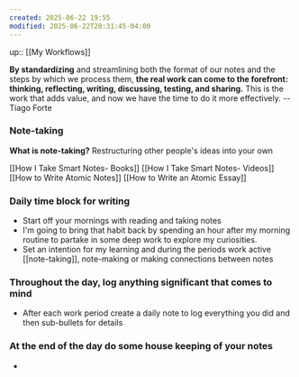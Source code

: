 ```yaml
---
created: 2025-06-22 19:55
modified: 2025-06-22T20:31:45-04:00
---
```

up:: [[My Workflows]]

**By standardizing** and streamlining both the format of our notes and the steps by which we process them, **the real work can come to the forefront: thinking, reflecting, writing, discussing, testing, and sharing.** This is the work that adds value, and now we have the time to do it more effectively. --Tiago Forte
### Note-taking
**What is note-taking?**
	Restructuring other people's ideas into your own

[[How I Take Smart Notes- Books]]
[[How I Take Smart Notes- Videos]]
[[How to Write Atomic Notes]]
[[How to Write an Atomic Essay]]
### Daily time block for writing
- Start off your mornings with reading and taking notes
- I'm going to bring that habit back by spending an hour after my morning routine to partake in some deep work to explore my curiosities.
- Set an intention for my learning and during the periods work active [[note-taking]], note-making or making connections between notes

### Throughout the day, log anything significant that comes to mind
- After each work period create a daily note to log everything you did and then sub-bullets for details

### At the end of the day do some house keeping of your notes
- 